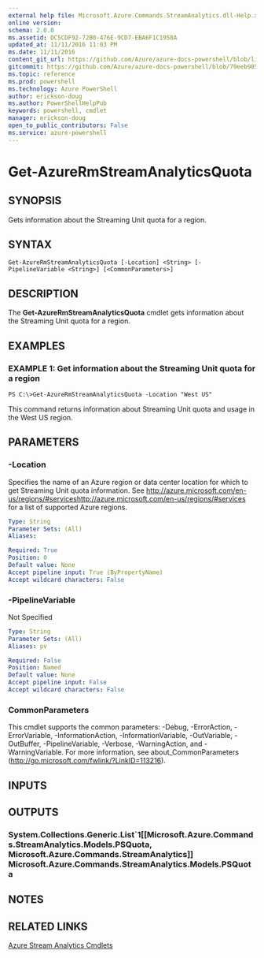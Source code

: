 ```yaml
---
external help file: Microsoft.Azure.Commands.StreamAnalytics.dll-Help.xml
online version: 
schema: 2.0.0
ms.assetid: DC5CDF92-72B0-476E-9CD7-EBA6F1C1958A
updated_at: 11/11/2016 11:03 PM
ms.date: 11/11/2016
content_git_url: https://github.com/Azure/azure-docs-powershell/blob/live/azureps-cmdlets-docs/ResourceManager/AzureRM.StreamAnalytics/v2.1.0/Get-AzureRmStreamAnalyticsQuota.md
gitcommit: https://github.com/Azure/azure-docs-powershell/blob/79eeb985ea480979357fb4695832a0c3d29a48bf/azureps-cmdlets-docs/ResourceManager/AzureRM.StreamAnalytics/v2.1.0/Get-AzureRmStreamAnalyticsQuota.md
ms.topic: reference
ms.prod: powershell
ms.technology: Azure PowerShell
author: erickson-doug
ms.author: PowerShellHelpPub
keywords: powershell, cmdlet
manager: erickson-doug
open_to_public_contributors: False
ms.service: azure-powershell
---
```


# Get-AzureRmStreamAnalyticsQuota

## SYNOPSIS
Gets information about the Streaming Unit quota for a region.

## SYNTAX

```
Get-AzureRmStreamAnalyticsQuota [-Location] <String> [-PipelineVariable <String>] [<CommonParameters>]
```

## DESCRIPTION
The **Get-AzureRmStreamAnalyticsQuota** cmdlet gets information about the Streaming Unit quota for a region.

## EXAMPLES

### EXAMPLE 1: Get information about the Streaming Unit quota for a region
```
PS C:\>Get-AzureRmStreamAnalyticsQuota -Location "West US"
```

This command returns information about Streaming Unit quota and usage in the West US region.

## PARAMETERS

### -Location
Specifies the name of an Azure region or data center location for which to get Streaming Unit quota information.
See http://azure.microsoft.com/en-us/regions/#serviceshttp://azure.microsoft.com/en-us/regions/#services for a list of supported Azure regions.

```yaml
Type: String
Parameter Sets: (All)
Aliases: 

Required: True
Position: 0
Default value: None
Accept pipeline input: True (ByPropertyName)
Accept wildcard characters: False
```

### -PipelineVariable
Not Specified

```yaml
Type: String
Parameter Sets: (All)
Aliases: pv

Required: False
Position: Named
Default value: None
Accept pipeline input: False
Accept wildcard characters: False
```

### CommonParameters
This cmdlet supports the common parameters: -Debug, -ErrorAction, -ErrorVariable, -InformationAction, -InformationVariable, -OutVariable, -OutBuffer, -PipelineVariable, -Verbose, -WarningAction, and -WarningVariable. For more information, see about_CommonParameters (http://go.microsoft.com/fwlink/?LinkID=113216).

## INPUTS

## OUTPUTS

### System.Collections.Generic.List`1[[Microsoft.Azure.Commands.StreamAnalytics.Models.PSQuota, Microsoft.Azure.Commands.StreamAnalytics]]            Microsoft.Azure.Commands.StreamAnalytics.Models.PSQuota

## NOTES

## RELATED LINKS

[Azure Stream Analytics Cmdlets](xref:ResourceManager/AzureRM.StreamAnalytics/v2.1.0/AzureRM.StreamAnalytics.md)


